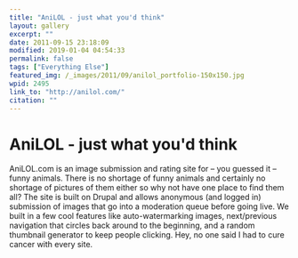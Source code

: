 ```yaml
---
title: "AniLOL - just what you'd think"
layout: gallery
excerpt: ""
date: 2011-09-15 23:18:09
modified: 2019-01-04 04:54:33
permalink: false
tags: ["Everything Else"]
featured_img: /_images/2011/09/anilol_portfolio-150x150.jpg
wpid: 2495
link_to: "http://anilol.com/"
citation: ""
---
```


# AniLOL - just what you'd think

AniLOL.com is an image submission and rating site for – you guessed it – funny animals. There is no shortage of funny animals and certainly no shortage of pictures of them either so why not have one place to find them all? The site is built on Drupal and allows anonymous (and logged in) submission of images that go into a moderation queue before going live. We built in a few cool features like auto-watermarking images, next/previous navigation that circles back around to the beginning, and a random thumbnail generator to keep people clicking. Hey, no one said I had to cure cancer with every site.